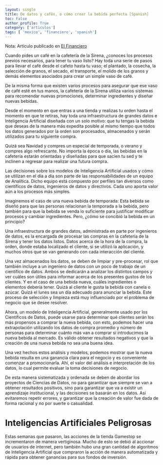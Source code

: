 ```yaml
---
layout: single
title: De datos y cafés, o cómo crear la bebida perfecta [Spanish]
toc: False
author_profile: True
category: ['articulos']
tags: [ 'mexico', 'financiero', 'spanish']
---
```


Nota: Artículo publicado en [El Financiero](https://www.elfinanciero.com.mx/opinion/leon-palafox/de-datos-y-cafes-o-como-crear-la-bebida-perfecta)

Cuando pides un café en la cafetería de la Sirena, ¿conoces los procesos previos necesarios, para tener tu vaso listo? Hay toda una serie de pasos para llevar el café desde el cafeto hasta tu vaso; el plantado, la cosecha, la selección de granos, el secado, el transporte, el molido de los granos y demás elementos asociados para crear un simple vaso de café.

De la misma forma que existen varios procesos para asegurar que ese vaso de café esté en tus manos, la cafetería de la Sirena utiliza varios sistemas para recomendar nuevas promociones, determinar ingredientes y diseñar nuevas bebidas.

Desde el momento en que entras a una tienda y realizas tu orden hasta el momento en que te retiras, hay toda una infraestructura de grandes datos e Inteligencia Artificial diseñada con un solo motivo: que tu tengas la bebida que deseas de la manera más expedita posible al mismo tiempo que todos los datos generados por la orden son procesados, almacenados y serán utilizados para tu siguiente compra.

Quizá sea Navidad y compres un especial de temporada, o verano y compres algo refrescante. No importa la época o día, las bebidas en la cafetería estarán orientadas y diseñadas para que sacien tu sed y te inclinen a regresar para realizar una futura compra.

Las decisiones sobre los modelos de Inteligencia Artificial usados y cómo se utilizan en el día a día son parte de las responsabilidades de un equipo de Analítica. Dicho equipo está compuesto por perfiles tan diversos como científicos de datos, ingenieros de datos y directivos. Cada uno aporta valor aún a los procesos más simples.

Imaginemos el caso de una nueva bebida de temporada: Esta bebida se diseñó para que las personas relacionan la temporada a la bebida, pero también para que la bebida se venda lo suficiente para justificar modificar procesos y cambiar ingredientes. Pero, ¿cómo se concibió la bebida en un principio?

Una infraestructura de grandes datos, administrada en parte por ingenieros de datos, es la encargada de procesar las compras en la cafetería de la Sirena y tener los datos listos. Datos acerca de la hora de la compra, la orden, donde estaba localizado el cliente, si se utilizó la aplicación, y muchos otros que se van generando con cada interacción del cliente.

Una vez almacenados los datos, se deben de limpiar y pre-procesar, rol que también incluye a un ingeniero de datos con un poco de trabajo de un científico de datos. Ambos se dedicarán a analizar los distintos campos y ver cuáles son útiles para informar acerca de los presentes gustos de los clientes. Y en el caso de una bebida nueva, cuáles ingredientes o elementos debería tener. Quizá al cliente le gusta la bebida con canela o azúcar. Quizá el lunes sea un día adecuado para anunciar la bebida. Este proceso de selección y limpieza está muy influenciado por el problema de negocio que se desee resolver.

Ahora, un modelo de Inteligencia Artificial, generalmente usado por los Científicos de Datos, puede usarse para determinar qué clientes serán los más propensos a comprar la nueva bebida, con esto, podemos hacer una extrapolación utilizando los datos de compra promedio y número de personas para determinar cuánto más van a comprar si introducimos la nueva bebida al mercado. Es válido obtener resultados negativos y que la creación de una nueva bebida no sea una buena idea.

Una vez hechos estos análisis y modelos, podemos mostrar que la nueva bebida resulta en una ganancia clara para el negocio y es conveniente comenzar a promocionarla. Ahí, el valor del análisis e interpretación de los datos, lo cual permite evaluar la toma decisiones de negocio.

De esta manera sistematizada y ordenada se deben de abordar los proyectos de Ciencias de Datos, no para garantizar que siempre se van a obtener resultados positivos, sino para garantizar que va a existir un aprendizaje institucional, y las decisiones se basarán en los datos. Así evitaremos repetir errores, y garantizar que la creación de valor fue dada de forma racional y no por suerte o casualidad.

# Inteligencias Artificiales Peligrosas

Estas semanas que pasaron, las acciones de la tienda Gamestop se incrementaron de manera vertiginosa. Mucho de esto se debió al accionar de usuarios de internet, pero también hubo una gran cantidad de algoritmos de Inteligencia Artificial que compraron la acción de manera automatizada y rápida para obtener ganancias para sus fondos de inversión.